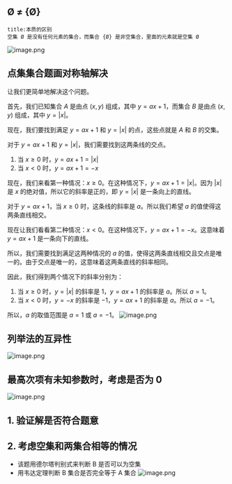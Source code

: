 ## Ø  $\neq$ {Ø}
```ad-warning
title:本质的区别
空集 Ø 是没有任何元素的集合，而集合 {Ø} 是非空集合，里面的元素就是空集 Ø
```
![image.png](https://s1.vika.cn/space/2024/05/05/df2c5cc2e69949cb9d89112c94797fbb)
## 点集集合题画对称轴解决

让我们更简单地解决这个问题。

首先，我们已知集合 $A$ 是由点 $(x, y)$ 组成，其中 $y = ax + 1$，而集合 $B$ 是由点 $(x, y)$ 组成，其中 $y = |x|$。

现在，我们要找到满足 $y = ax + 1$ 和 $y = |x|$ 的点，这些点就是 $A$ 和 $B$ 的交集。

对于 $y = ax + 1$ 和 $y = |x|$，我们需要找到这两条线的交点。

1. 当 $x \geq 0$ 时，$y = ax + 1 = |x|$
2. 当 $x < 0$ 时，$y = ax + 1 = -x$

现在，我们来看第一种情况：$x \geq 0$。在这种情况下，$y = ax + 1 = |x|$。因为 $|x|$ 是 $x$ 的绝对值，所以它的斜率是正的，即 $y = |x|$ 是一条向上的直线。

对于 $y = ax + 1$，当 $x \geq 0$ 时，这条线的斜率是 $a$。所以我们希望 $a$ 的值使得这两条直线相交。

现在让我们看看第二种情况：$x < 0$。在这种情况下，$y = ax + 1 = -x$。这意味着 $y = ax + 1$ 是一条向下的直线。

所以，我们需要找到满足这两种情况的 $a$ 的值，使得这两条直线相交且交点是唯一的。由于交点是唯一的，这意味着这两条直线的斜率相同。

因此，我们得到两个情况下的斜率分别为：

1. 当 $x \geq 0$ 时，$y = |x|$ 的斜率是 $1$，$y = ax + 1$ 的斜率是 $a$。所以 $a = 1$。
2. 当 $x < 0$ 时，$y = -x$ 的斜率是 $-1$，$y = ax + 1$ 的斜率是 $a$。所以 $a = -1$。

所以，$a$ 的取值范围是 $a = 1$ 或 $a = -1$。
![image.png](https://s1.vika.cn/space/2024/05/05/97ed8ccd9a43420ebab1f9d54fb28177)
## 列举法的互异性
![image.png](https://s1.vika.cn/space/2024/05/05/f4b131d604dd4669993b2759eeaddc5e)
## 最高次项有未知参数时，考虑是否为 0
![image.png](https://s1.vika.cn/space/2024/05/06/f9a5a7f4223e48fdbcc4b6706dd39baf)

## 1. 验证解是否符合题意
## 2. 考虑空集和两集合相等的情况

- 该题用德尔塔判别式来判断 B 是否可以为空集
- 用韦达定理判断 B 集合是否完全等于 A 集合
![image.png](https://s1.vika.cn/space/2024/05/06/a197c16718874708bc27d3377f9a9538)

